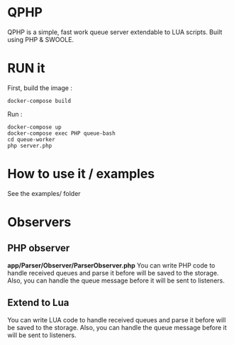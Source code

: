 # QPHP
QPHP is a simple, fast work queue server extendable to LUA scripts. Built using PHP & SWOOLE.
# RUN it
First, build the image :
```
docker-compose build
```
Run : 
```
docker-compose up
docker-compose exec PHP queue-bash
cd queue-worker
php server.php
```
# How to use it / examples
See the examples/ folder
# Observers
## PHP observer
**app/Parser/Observer/ParserObserver.php**
You can write PHP code to handle received queues and parse it before will be saved to the storage.
Also, you can handle the queue message before it will be sent to listeners.
## Extend to Lua
You can write LUA code to handle received queues and parse it before will be saved to the storage.
Also, you can handle the queue message before it will be sent to listeners.
